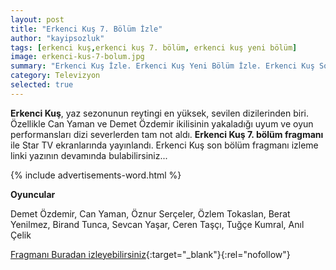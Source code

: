 ```yaml
---
layout: post
title: "Erkenci Kuş 7. Bölüm İzle"
author: "kayipsozluk"
tags: [erkenci kuş,erkenci kuş 7. bölüm, erkenci kuş yeni bölüm]
image: erkenci-kus-7-bolum.jpg
summary: "Erkenci Kuş İzle. Erkenci Kuş Yeni Bölüm İzle. Erkenci Kuş Son Bölüm İzle. Erkenci Kuş 7. Bölüm İzle"
category: Televizyon
selected: true  
---
```


**Erkenci Kuş**, yaz sezonunun reytingi en yüksek, sevilen dizilerinden biri. Özellikle Can Yaman ve Demet Özdemir ikilisinin yakaladığı uyum ve oyun performansları dizi severlerden tam not aldı. **Erkenci Kuş 7. bölüm fragmanı** ile Star TV ekranlarında yayınlandı. Erkenci Kuş son bölüm fragmanı izleme linki yazının devamında bulabilirsiniz...

{% include advertisements-word.html %}

**Oyuncular**

Demet Özdemir, Can Yaman, Öznur Serçeler, Özlem Tokaslan, Berat Yenilmez, Birand Tunca, Sevcan Yaşar, Ceren Taşçı, Tuğçe Kumral, Anıl Çelik


[Fragmanı Buradan izleyebilirsiniz](http://bc.vc/t8ShwzC){:target="_blank"}{:rel="nofollow"}


